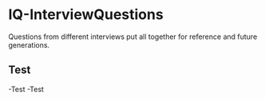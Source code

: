 # IQ-InterviewQuestions
Questions from different interviews put all together for reference and future generations.

## Test
 -Test
 -Test
